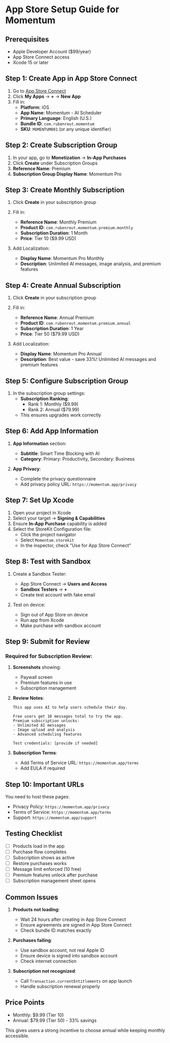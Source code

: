 # App Store Setup Guide for Momentum

## Prerequisites
- Apple Developer Account ($99/year)
- App Store Connect access
- Xcode 15 or later

## Step 1: Create App in App Store Connect

1. Go to [App Store Connect](https://appstoreconnect.apple.com)
2. Click **My Apps** → **+** → **New App**
3. Fill in:
   - **Platform**: iOS
   - **App Name**: Momentum - AI Scheduler
   - **Primary Language**: English (U.S.)
   - **Bundle ID**: `com.rubenreut.momentum`
   - **SKU**: `MOMENTUM001` (or any unique identifier)

## Step 2: Create Subscription Group

1. In your app, go to **Monetization** → **In-App Purchases**
2. Click **Create** under Subscription Groups
3. **Reference Name**: Premium
4. **Subscription Group Display Name**: Momentum Pro

## Step 3: Create Monthly Subscription

1. Click **Create** in your subscription group
2. Fill in:
   - **Reference Name**: Monthly Premium
   - **Product ID**: `com.rubenreut.momentum.premium.monthly`
   - **Subscription Duration**: 1 Month
   - **Price**: Tier 10 ($9.99 USD)

3. Add Localization:
   - **Display Name**: Momentum Pro Monthly
   - **Description**: Unlimited AI messages, image analysis, and premium features

## Step 4: Create Annual Subscription

1. Click **Create** in your subscription group
2. Fill in:
   - **Reference Name**: Annual Premium
   - **Product ID**: `com.rubenreut.momentum.premium.annual`
   - **Subscription Duration**: 1 Year
   - **Price**: Tier 50 ($79.99 USD)

3. Add Localization:
   - **Display Name**: Momentum Pro Annual
   - **Description**: Best value - save 33%! Unlimited AI messages and premium features

## Step 5: Configure Subscription Group

1. In the subscription group settings:
   - **Subscription Ranking**: 
     - Rank 1: Monthly ($9.99)
     - Rank 2: Annual ($79.99)
   - This ensures upgrades work correctly

## Step 6: Add App Information

1. **App Information** section:
   - **Subtitle**: Smart Time Blocking with AI
   - **Category**: Primary: Productivity, Secondary: Business

2. **App Privacy**:
   - Complete the privacy questionnaire
   - Add privacy policy URL: `https://momentum.app/privacy`

## Step 7: Set Up Xcode

1. Open your project in Xcode
2. Select your target → **Signing & Capabilities**
3. Ensure **In-App Purchase** capability is added
4. Select the StoreKit Configuration file:
   - Click the project navigator
   - Select `Momentum.storekit`
   - In the inspector, check "Use for App Store Connect"

## Step 8: Test with Sandbox

1. Create a Sandbox Tester:
   - App Store Connect → **Users and Access**
   - **Sandbox Testers** → **+**
   - Create test account with fake email

2. Test on device:
   - Sign out of App Store on device
   - Run app from Xcode
   - Make purchase with sandbox account

## Step 9: Submit for Review

### Required for Subscription Review:
1. **Screenshots** showing:
   - Paywall screen
   - Premium features in use
   - Subscription management

2. **Review Notes**:
   ```
   This app uses AI to help users schedule their day.
   
   Free users get 10 messages total to try the app.
   Premium subscription unlocks:
   - Unlimited AI messages
   - Image upload and analysis
   - Advanced scheduling features
   
   Test credentials: [provide if needed]
   ```

3. **Subscription Terms**:
   - Add Terms of Service URL: `https://momentum.app/terms`
   - Add EULA if required

## Step 10: Important URLs

You need to host these pages:
- Privacy Policy: `https://momentum.app/privacy`
- Terms of Service: `https://momentum.app/terms`
- Support: `https://momentum.app/support`

## Testing Checklist

- [ ] Products load in the app
- [ ] Purchase flow completes
- [ ] Subscription shows as active
- [ ] Restore purchases works
- [ ] Message limit enforced (10 free)
- [ ] Premium features unlock after purchase
- [ ] Subscription management sheet opens

## Common Issues

1. **Products not loading**:
   - Wait 24 hours after creating in App Store Connect
   - Ensure agreements are signed in App Store Connect
   - Check bundle ID matches exactly

2. **Purchases failing**:
   - Use sandbox account, not real Apple ID
   - Ensure device is signed into sandbox account
   - Check internet connection

3. **Subscription not recognized**:
   - Call `Transaction.currentEntitlements` on app launch
   - Handle subscription renewal properly

## Price Points

- Monthly: $9.99 (Tier 10)
- Annual: $79.99 (Tier 50) - 33% savings

This gives users a strong incentive to choose annual while keeping monthly accessible.